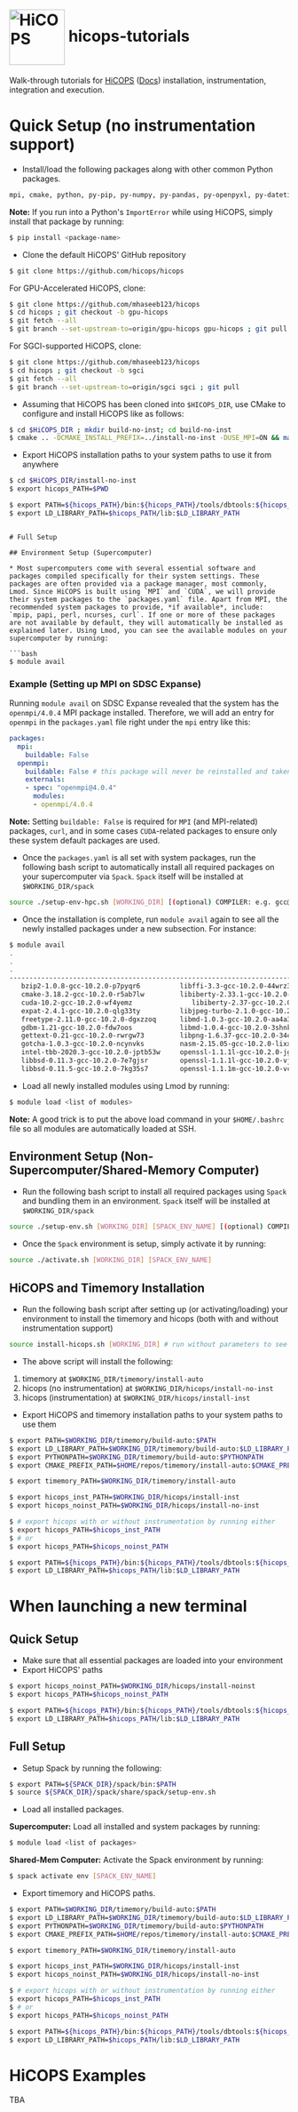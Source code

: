 # <img src="https://user-images.githubusercontent.com/14217455/97767279-84a86100-1af1-11eb-92db-52edf709cb1f.png" width="100" valign="middle" alt="HiCOPS"/> hicops-tutorials
Walk-through tutorials for [HiCOPS](https://github.com/hicops/hicops) ([Docs](https://hicops.github.io)) installation, instrumentation, integration and execution.


# Quick Setup (no instrumentation support)

* Install/load the following packages along with other common Python packages.   

```bash
mpi, cmake, python, py-pip, py-numpy, py-pandas, py-openpyxl, py-datetime, py-argparse, py-matplotlib, py-math, py-subprocess32, py-shutil, py-filecmp, simple-slurm
```  

**Note:** If you run into a Python's `ImportError` while using HiCOPS, simply install that package by running:   

```bash
$ pip install <package-name>
```

* Clone the default HiCOPS' GitHub repository     

```bash
$ git clone https://github.com/hicops/hicops
```

For GPU-Accelerated HiCOPS, clone:

```bash
$ git clone https://github.com/mhaseeb123/hicops
$ cd hicops ; git checkout -b gpu-hicops
$ git fetch --all
$ git branch --set-upstream-to=origin/gpu-hicops gpu-hicops ; git pull
```

For SGCI-supported HiCOPS, clone:

```bash
$ git clone https://github.com/mhaseeb123/hicops
$ cd hicops ; git checkout -b sgci
$ git fetch --all
$ git branch --set-upstream-to=origin/sgci sgci ; git pull
```

* Assuming that HiCOPS has been cloned into `$HICOPS_DIR`, use CMake to configure and install HiCOPS like as follows:   

```bash
$ cd $HiCOPS_DIR ; mkdir build-no-inst; cd build-no-inst
$ cmake .. -DCMAKE_INSTALL_PREFIX=../install-no-inst -DUSE_MPI=ON && make install -j 8
```

* Export HiCOPS installation paths to your system paths to use it from anywhere   

```bash
$ cd $HiCOPS_DIR/install-no-inst
$ export hicops_PATH=$PWD 

$ export PATH=${hicops_PATH}/bin:${hicops_PATH}/tools/dbtools:${hicops_PATH}/tools/ms2prep:${hicops_PATH}/bin/tools:$PATH
$ export LD_LIBRARY_PATH=$hicops_PATH/lib:$LD_LIBRARY_PATH
```
```

# Full Setup

## Environment Setup (Supercomputer)

* Most supercomputers come with several essential software and packages compiled specifically for their system settings. These packages are often provided via a package manager, most commonly, Lmod. Since HiCOPS is built using `MPI` and `CUDA`, we will provide their system packages to the `packages.yaml` file. Apart from MPI, the recommended system packages to provide, *if available*, include: `mpip, papi, perl, ncurses, curl`. If one or more of these packages are not available by default, they will automatically be installed as explained later. Using Lmod, you can see the available modules on your supercomputer by running:   

```bash
$ module avail
```

### Example (Setting up MPI on SDSC Expanse)
Running `module avail` on SDSC Expanse revealed that the system has the `openmpi/4.0.4` MPI package installed. Therefore, we will add an entry for `openmpi` in the `packages.yaml` file right under the `mpi` entry like this:   

```yaml
packages:
  mpi:
    buildable: False
  openmpi:
    buildable: False # this package will never be reinstalled and taken from the system module
    externals:
    - spec: "openmpi@4.0.4"
      modules:
      - openmpi/4.0.4
```

**Note:** Setting `buildable: False` is required for `MPI` (and MPI-related) packages, `curl`, and in some cases `CUDA`-related packages to ensure only these system default packages are used.

* Once the `packages.yaml` is all set with system packages, run the following bash script to automatically install all required packages on your supercomputer via `Spack`. `Spack` itself will be installed at `$WORKING_DIR/spack`    

```bash
source ./setup-env-hpc.sh [WORKING_DIR] [(optional) COMPILER: e.g. gcc@8.4.0, gcc@10.2.0, intel@10.2]] # run without any args to see help
```

* Once the installation is complete, run `module avail` again to see all the newly installed packages under a new subsection. For instance:    

```bash
$ module avail
.
.
.
----------------------------------------------------------------------------------------- /home/hicops/repos/spack/share/spack/modules/linux-rocky8-zen2 -----------------------------------------------------------------------------------------
   bzip2-1.0.8-gcc-10.2.0-p7pyqr6          libffi-3.3-gcc-10.2.0-44wrz3l              pkgconf-1.8.0-gcc-10.2.0-qoshsyz            py-openpyxl-3.0.3-gcc-10.2.0-ifa5gae            python-3.8.12-gcc-10.2.0-aw4rhia          
   cmake-3.18.2-gcc-10.2.0-r5ab7lw         libiberty-2.33.1-gcc-10.2.0-7e4q3wu        py-argparse-1.4.0-gcc-10.2.0-55m6xmo        py-packaging-21.0-gcc-10.2.0-snivqqc            qhull-2020.2-gcc-10.2.0-lu6llmy           
   cuda-10.2-gcc-10.2.0-wf4yemz               libiberty-2.37-gcc-10.2.0-w6eacpx          py-certifi-2021.10.8-gcc-10.2.0-tofhg6y     py-pillow-8.0.0-gcc-10.2.0-pzqbsjc              readline-8.1-gcc-10.2.0-s3cope2           
   expat-2.4.1-gcc-10.2.0-qlg33ty          libjpeg-turbo-2.1.0-gcc-10.2.0-ft6kcw6     py-cppy-1.1.0-gcc-10.2.0-ulimker            py-pip-21.1.2-gcc-10.2.0-yssuqqg                sqlite-3.36.0-gcc-10.2.0-rhsfmfn          
   freetype-2.11.0-gcc-10.2.0-dgxzzoq      libmd-1.0.3-gcc-10.2.0-aa4a3m6             py-cycler-0.10.0-gcc-10.2.0-64cfpo4         py-pyparsing-2.4.7-gcc-10.2.0-di3ftip           util-linux-uuid-2.36.2-gcc-10.2.0-pyzqbni 
   gdbm-1.21-gcc-10.2.0-fdw7oos            libmd-1.0.4-gcc-10.2.0-3shnkkc             py-cython-0.29.24-gcc-10.2.0-vb3eh4j        py-python-dateutil-2.8.2-gcc-10.2.0-xtyniau     xz-5.2.5-gcc-10.2.0-fw6lna7               
   gettext-0.21-gcc-10.2.0-rwrgw73         libpng-1.6.37-gcc-10.2.0-34ctsc6           py-et-xmlfile-1.0.1-gcc-10.2.0-llx4jna      py-setuptools-58.2.0-gcc-10.2.0-s7zywen         zlib-1.2.11-gcc-10.2.0-mi7anth            
   gotcha-1.0.3-gcc-10.2.0-ncynvks         nasm-2.15.05-gcc-10.2.0-lixxuae            py-jdcal-1.3-gcc-10.2.0-rhhkkir             py-setuptools-scm-6.3.2-gcc-10.2.0-3wovec3  
   intel-tbb-2020.3-gcc-10.2.0-jptb53w     openssl-1.1.1l-gcc-10.2.0-jgp74iz          py-kiwisolver-1.3.2-gcc-10.2.0-gsbxoqb      py-six-1.16.0-gcc-10.2.0-s66z7et            
   libbsd-0.11.3-gcc-10.2.0-7e7gjsr        openssl-1.1.1l-gcc-10.2.0-vjisbt2          py-mpi4py-3.0.3-gcc-10.2.0-bvgazap          py-subprocess32-3.5.4-gcc-10.2.0-2bsks4i    
   libbsd-0.11.5-gcc-10.2.0-7kg35s7        openssl-1.1.1m-gcc-10.2.0-vc67utm          py-numpy-1.21.3-gcc-10.2.0-m7ebgua          py-tomli-1.2.1-gcc-10.2.0-ih5srud           

```

* Load all newly installed modules using Lmod by running:   

```bash
$ module load <list of modules>
```

**Note:** A good trick is to put the above load command in your `$HOME/.bashrc` file so all modules are automatically loaded at SSH. 


## Environment Setup (Non-Supercomputer/Shared-Memory Computer)

* Run the following bash script to install all required packages using `Spack` and bundling them in an environment. `Spack` itself will be installed at `$WORKING_DIR/spack`    

```bash
source ./setup-env.sh [WORKING_DIR] [SPACK_ENV_NAME] [(optional) COMPILER: e.g. gcc@8.4.0, gcc@10.2.0, intel@10.2]] # Run without parameters to see the help.
```

* Once the `Spack` environment is setup, simply activate it by running:   

```bash
source ./activate.sh [WORKING_DIR] [SPACK_ENV_NAME]
```

## HiCOPS and Timemory Installation

* Run the following bash script after setting up (or activating/loading) your environment to install the timemory and hicops (both with and without instrumentation support)   

```bash
source install-hicops.sh [WORKING_DIR] # run without parameters to see help
```
* The above script will install the following:   
1. timemory at `$WORKING_DIR/timemory/install-auto`  
2. hicops (no instrumentation) at `$WORKING_DIR/hicops/install-no-inst`   
3. hicops (instrumentation) at `$WORKING_DIR/hicops/install-inst`    

* Export HiCOPS and timemory installation paths to your system paths to use them   

```bash
$ export PATH=$WORKING_DIR/timemory/build-auto:$PATH
$ export LD_LIBRARY_PATH=$WORKING_DIR/timemory/build-auto:$LD_LIBRARY_PATH
$ export PYTHONPATH=$WORKING_DIR/timemory/build-auto:$PYTHONPATH
$ export CMAKE_PREFIX_PATH=$HOME/repos/timemory/install-auto:$CMAKE_PREFIX_PATH

$ export timemory_PATH=$WORKING_DIR/timemory/install-auto

$ export hicops_inst_PATH=$WORKING_DIR/hicops/install-inst
$ export hicops_noinst_PATH=$WORKING_DIR/hicops/install-no-inst

$ # export hicops with or without instrumentation by running either 
$ export hicops_PATH=$hicops_inst_PATH 
$ # or 
$ export hicops_PATH=$hicops_noinst_PATH 

$ export PATH=${hicops_PATH}/bin:${hicops_PATH}/tools/dbtools:${hicops_PATH}/tools/ms2prep:${hicops_PATH}/bin/tools:$PATH
$ export LD_LIBRARY_PATH=$hicops_PATH/lib:$LD_LIBRARY_PATH
```


# When launching a new terminal

## Quick Setup
* Make sure that all essential packages are loaded into your environment
* Export HiCOPS' paths

```bash
$ export hicops_noinst_PATH=$WORKING_DIR/hicops/install-noinst
$ export hicops_PATH=$hicops_noinst_PATH 

$ export PATH=${hicops_PATH}/bin:${hicops_PATH}/tools/dbtools:${hicops_PATH}/tools/ms2prep:${hicops_PATH}/bin/tools:$PATH
$ export LD_LIBRARY_PATH=$hicops_PATH/lib:$LD_LIBRARY_PATH
```
## Full Setup

* Setup Spack by running the following:   

```bash
$ export PATH=${SPACK_DIR}/spack/bin:$PATH
$ source ${SPACK_DIR}/spack/share/spack/setup-env.sh
```

* Load all installed packages.

**Supercomputer:** Load all installed and system packages by running:    

```bash
$ module load <list of packages>
```

**Shared-Mem Computer:** Activate the Spack environment by running:   

```bash
$ spack activate env [SPACK_ENV_NAME]
```

* Export timemory and HiCOPS paths.   

```bash
$ export PATH=$WORKING_DIR/timemory/build-auto:$PATH
$ export LD_LIBRARY_PATH=$WORKING_DIR/timemory/build-auto:$LD_LIBRARY_PATH
$ export PYTHONPATH=$WORKING_DIR/timemory/build-auto:$PYTHONPATH
$ export CMAKE_PREFIX_PATH=$HOME/repos/timemory/install-auto:$CMAKE_PREFIX_PATH

$ export timemory_PATH=$WORKING_DIR/timemory/install-auto

$ export hicops_inst_PATH=$WORKING_DIR/hicops/install-inst
$ export hicops_noinst_PATH=$WORKING_DIR/hicops/install-no-inst

$ # export hicops with or without instrumentation by running either 
$ export hicops_PATH=$hicops_inst_PATH 
$ # or 
$ export hicops_PATH=$hicops_noinst_PATH 

$ export PATH=${hicops_PATH}/bin:${hicops_PATH}/tools/dbtools:${hicops_PATH}/tools/ms2prep:${hicops_PATH}/bin/tools:$PATH
$ export LD_LIBRARY_PATH=$hicops_PATH/lib:$LD_LIBRARY_PATH
```


# HiCOPS Examples
TBA
